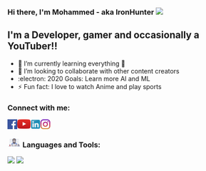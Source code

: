 ### Hi there, I'm Mohammed - aka IronHunter <img src="https://raw.githubusercontent.com/MartinHeinz/MartinHeinz/master/wave.gif" width="30px">


## I'm a Developer, gamer and occasionally a YouTuber!!

- 🌱 I’m currently learning everything 🤣
- 👯 I’m looking to collaborate with other content creators
- :electron: 2020 Goals: Learn more AI and ML
- ⚡ Fun fact: I love to watch Anime and play sports


### Connect with me:
[<img align="left" alt="Mohammed Aboukhatwa | Facebook" width="22px" src="https://raw.githubusercontent.com/Ironhunter95/Ironhunter95/master/124010.png"/>][facebook]
[<img align="left" alt="Mohammed Aboukhatwa | YouTube" width="30px" src="https://raw.githubusercontent.com/Ironhunter95/Ironhunter95/master/YouTube_icon.png" />][youtube]
[<img align="left" alt="Mohammed Aboukhatwa | LinkedIn" width="22px" src="https://raw.githubusercontent.com/Ironhunter95/Ironhunter95/master/Linkedin.png" />][linkedin]
[<img align="left" alt="Mohammed Aboukhatwa | Instagram" width="22px" src="https://raw.githubusercontent.com/Ironhunter95/Ironhunter95/master/Instagram.png" />][instagram]

<br />

### <img src="https://raw.githubusercontent.com/Ironhunter95/Ironhunter95/master/tenor.gif" width="30px"> Languages and Tools:
![](https://img.shields.io/badge/Editor-IntelliJ_IDEA-informational?style=flat&logo=intellij-idea&logoColor=white&color=2bbc8a)
![](https://img.shields.io/badge/Code-Python-informational?style=flat&logo=python&logoColor=white&color=2bbc8a)
<br />
<br />



[facebook]: https://www.facebook.com/mohammed.saber.790/
[youtube]: https://www.youtube.com/channel/UC4aFd13U3gxYbWeeqioywEQ?view_as=subscriber
[instagram]: https://www.youtube.com/channel/UC4aFd13U3gxYbWeeqioywEQ?view_as=subscriber
[linkedin]: https://www.linkedin.com/in/mohammedaboukhatwa/
[Python]: https://www.python.org
[Java]: https://www.java.com/en/